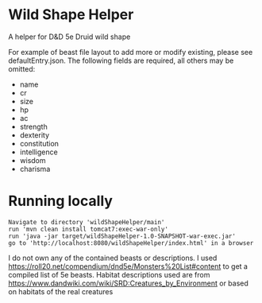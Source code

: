 # Wild Shape Helper
A helper for D&amp;D 5e Druid wild shape

For example of beast file layout to add more or modify existing, please see defaultEntry.json.
The following fields are required, all others may be omitted:
* name
* cr
* size
* hp
* ac
* strength
* dexterity
* constitution
* intelligence
* wisdom
* charisma

# Running locally
```
Navigate to directory 'wildShapeHelper/main'
run 'mvn clean install tomcat7:exec-war-only'
run 'java -jar target/wildShapeHelper-1.0-SNAPSHOT-war-exec.jar'
go to 'http://localhost:8080/wildShapeHelper/index.html' in a browser
```

I do not own any of the contained beasts or descriptions. I used https://roll20.net/compendium/dnd5e/Monsters%20List#content to get a compiled list of 5e beasts.
Habitat descriptions used are from https://www.dandwiki.com/wiki/SRD:Creatures_by_Environment or based on habitats of the real creatures
